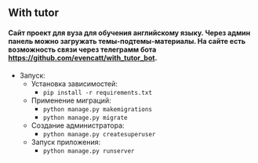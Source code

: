 ## With tutor
#### Сайт проект для вуза для обучения английскому языку. Через админ панель можно загружать темы-подтемы-материалы. На сайте есть возможность связи через телеграмм бота https://github.com/evencatt/with_tutor_bot.

* Запуск:
  * Установка зависимостей:
    * `pip install -r requirements.txt`
  * Применение миграций:
    * `python manage.py makemigrations`
    * `python manage.py migrate`
  * Создание администратора:
    * `python manage.py createsuperuser`
  * Запуск приложения:
    * `python manage.py runserver`
